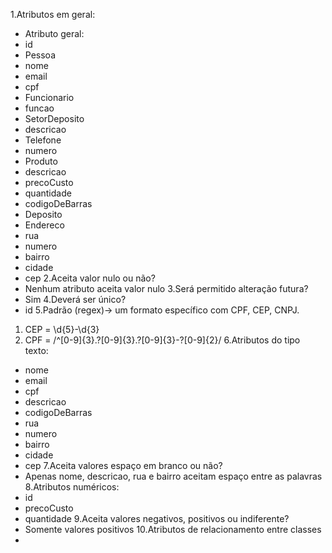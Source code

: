 1.Atributos em geral:
* Atributo geral:
* id
* Pessoa
* nome
* email
* cpf
* Funcionario
* funcao
* SetorDeposito
* descricao
* Telefone
* numero
* Produto
* descricao
* precoCusto
* quantidade
* codigoDeBarras
* Deposito
* Endereco
* rua
* numero
* bairro
* cidade
* cep
2.Aceita valor nulo ou não?
* Nenhum atributo aceita valor nulo
3.Será permitido alteração futura?
* Sim
4.Deverá ser único?
* id
5.Padrão (regex)-> um formato específico com CPF, CEP, CNPJ.
1. CEP = \d{5}-\d{3}
2. CPF = /^[0-9]{3}.?[0-9]{3}.?[0-9]{3}-?[0-9]{2}/
6.Atributos do tipo texto:
* nome
* email
* cpf
* descricao
* codigoDeBarras
* rua
* numero
* bairro
* cidade
* cep
7.Aceita valores espaço em branco ou não?
* Apenas nome, descricao, rua e bairro aceitam espaço entre as palavras
8.Atributos numéricos:
* id
* precoCusto
* quantidade
9.Aceita valores negativos, positivos ou indiferente?
* Somente valores positivos
10.Atributos de relacionamento entre classes
*
